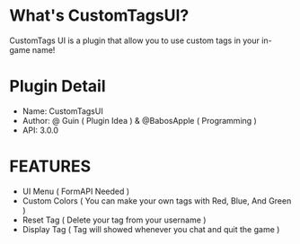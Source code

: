 # What's CustomTagsUI?
  CustomTags UI is a plugin that allow you to use custom tags in your in-game name!
# Plugin Detail
 - Name: CustomTagsUI
 - Author: @ Guin ( Plugin Idea ) & @BabosApple ( Programming )
 - API: 3.0.0
 # FEATURES
   - UI Menu ( FormAPI Needed )
   - Custom Colors ( You can make your own tags with Red, Blue, And Green )
   - Reset Tag ( Delete your tag from your username )
   - Display Tag ( Tag will showed whenever you chat and quit the game )
